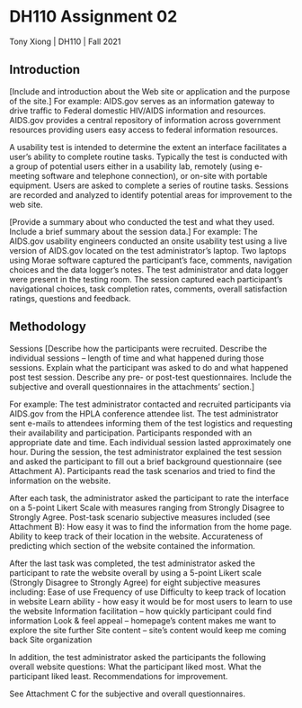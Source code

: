 # DH110 Assignment 02
Tony Xiong | DH110 | Fall 2021

## Introduction
[Include and introduction about the Web site or application and the purpose of the site.]
For example:
AIDS.gov serves as an information gateway to drive traffic to Federal domestic HIV/AIDS information and resources. AIDS.gov provides a central repository of information across government resources providing users easy access to federal information resources.

A usability test is intended to determine the extent an interface facilitates a user’s ability to complete routine tasks. Typically the test is conducted with a group of potential users either in a usability lab, remotely (using e-meeting software and telephone connection), or on-site with portable equipment. Users are asked to complete a series of routine tasks. Sessions are recorded and analyzed to identify potential areas for improvement to the web site. 

[Provide a summary about who conducted the test and what they used. Include a brief summary about the session data.] For example: 
The AIDS.gov usability engineers conducted an onsite usability test using a live version of AIDS.gov located on the test administrator’s laptop. Two laptops using Morae software captured the participant’s face, comments, navigation choices and the data logger’s notes. The test administrator and data logger were present in the testing room. The session captured each participant’s navigational choices, task completion rates, comments, overall satisfaction ratings, questions and feedback. 


## Methodology
Sessions
[Describe how the participants were recruited. Describe the individual sessions – length of time and what happened during those sessions. Explain what the participant was asked to do and what happened post test session. Describe any pre- or post-test questionnaires. Include the subjective and overall questionnaires in the attachments’ section.]

For example: 
The test administrator contacted and recruited participants via AIDS.gov from the HPLA conference attendee list. The test administrator sent e-mails to attendees informing them of the test logistics and requesting their availability and participation. Participants responded with an appropriate date and time. 
Each individual session lasted approximately one hour. During the session, the test administrator explained the test session and asked the participant to fill out a brief background questionnaire (see Attachment A). Participants read the task scenarios and tried to find the information on the website. 

After each task, the administrator asked the participant to rate the interface on a 5-point Likert Scale with measures ranging from Strongly Disagree to Strongly Agree. Post-task scenario subjective measures included (see Attachment B): 
How easy it was to find the information from the home page.
Ability to keep track of their location in the website.
Accurateness of predicting which section of the website contained the information.

After the last task was completed, the test administrator asked the participant to rate the website overall by using a 5-point Likert scale (Strongly Disagree to Strongly Agree) for eight subjective measures including:
Ease of use
Frequency of use
Difficulty to keep track of location in website
Learn ability  - how easy it would be for most users to learn to use the website
Information facilitation – how quickly participant could find information
Look & feel appeal – homepage’s content makes me want to explore the site further
Site content – site’s content would keep me coming back 
Site organization

In addition, the test administrator asked the participants the following overall website questions:
What the participant liked most.
What the participant liked least.
Recommendations for improvement. 

See Attachment C for the subjective and overall questionnaires.
